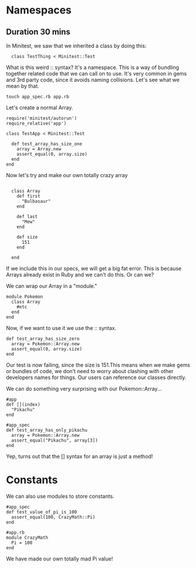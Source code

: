 # Namespaces

## Duration 30 mins

In Minitest, we saw that we inherited a class by doing this:

```
  class TestThing < Minitest::Test
```

What is this weird :: syntax? It's a namespace. This is a way of bundling together related code that we can call on to use. It's very common in gems and 3rd party code, since it avoids naming collisions. Let's see what we mean by that.

```
touch app_spec.rb app.rb
```

Let's create a normal Array.

```
require('minitest/autorun')
require_relative('app')

class TestApp < Minitest::Test
  
  def test_array_has_size_one
    array = Array.new
    assert_equal(0, array.size)
  end
end
```

Now let's try and make our own totally crazy array

```

  class Array
    def first
      "Bulbasaur"
    end

    def last
      "Mew"
    end

    def size
      151
    end

  end

```

If we include this in our specs, we will get a big fat error. This is because Arrays already exist in Ruby and we can't do this. Or can we?

We can wrap our Array in a "module."

```
module Pokemon
  class Array
    #etc
  end
end

```
Now, if we want to use it we use the :: syntax.

```
def test_array_has_size_zero
  array = Pokemon::Array.new
  assert_equal(0, array.size)
end
```

Our test is now failing, since the size is 151.This means when we make gems or bundles of code, we don't need to worry about clashing with other developers names for things. Our users can reference our classes directly.

We can do something very surprising with our Pokemon::Array...

```
#app
def [](index)
  "Pikachu"
end

#app_spec
def test_array_has_only_pikachu
  array = Pokemon::Array.new
  assert_equal("Pikachu", array[3])
end

```

Yep, turns out that the [] syntax for an array is just a method!

# Constants

We can also use modules to store constants.

```
#app_spec
def test_value_of_pi_is_100
  assert_equal(100, CrazyMath::Pi)
end

#app.rb
module CrazyMath
  Pi = 100
end
```

We have made our own totally mad Pi value!